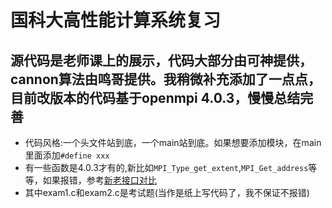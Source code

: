# 国科大高性能计算系统复习

源代码是老师课上的展示，代码大部分由可神提供，cannon算法由鸣哥提供。我稍微补充添加了一点点，目前改版本的代码基于openmpi 4.0.3，慢慢总结完善
---

- 代码风格:一个头文件站到底，一个main站到底。如果想要添加模块，在main里面添加`#define xxx`
- 有一些函数是4.0.3才有的,新比如`MPI_Type_get_extent`,`MPI_Get_address`等等，如果报错，参考[新老接口对比](https://www.open-mpi.org/faq/?category=mpi-removed)
- 其中exam1.c和exam2.c是考试题(当作是纸上写代码了，我不保证不报错)